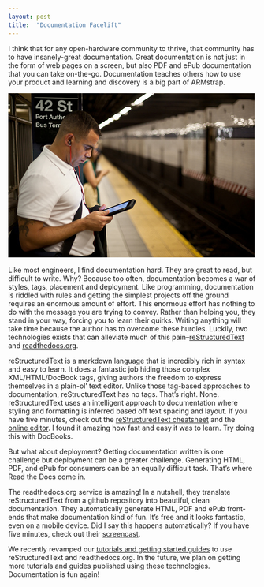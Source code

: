 ```yaml
---
layout: post
title:  "Documentation Facelift"
---
```

I think that for any open-hardware community to thrive, that community has to have insanely-great documentation.  Great documentation is not just in the form of web pages on a screen, but also PDF and ePub documentation that you can take on-the-go.  Documentation teaches others how to use your product and learning and discovery is a big part of ARMstrap.

![Guy in Subway Reading](/images/posts/2013/12/jens-schott-knudsen-flickr.jpg)

Like most engineers, I find documentation hard.  They are great to read, but difficult to write.  Why?  Because too often, documentation becomes a war of styles, tags, placement and deployment.  Like programming, documentation is riddled with rules and getting the simplest projects off the ground requires an enormous amount of effort.  This enormous effort has nothing to do with the message you are trying to convey.  Rather than helping you, they stand in your way, forcing you to learn their quirks.  Writing anything will take time because the author has to overcome these hurdles.  Luckily, two technologies exists that can alleviate much of this pain–[reStructuredText][1] and [readthedocs.org][2].

reStructuredText is a markdown language that is incredibly rich in syntax and easy to learn.  It does a fantastic job hiding those complex XML/HTML/DocBook tags, giving authors the freedom to express themselves in a plain-ol’ text editor.  Unlike those tag-based approaches to documentation, reStructuredText has no tags.  That’s right.  None.  reStructuredText uses an intelligent approach to documentation where styling and formatting is inferred based off text spacing and layout.  If you have five minutes, check out the [reStructuredText cheatsheet][3] and the [online editor][4].  I found it amazing how fast and easy it was to learn.  Try doing this with DocBooks.

But what about deployment?  Getting documentation written is one challenge but deployment can be a greater challenge.  Generating HTML, PDF, and ePub for consumers can be an equally difficult task.  That’s where Read the Docs come in.

The readthedocs.org service is amazing!  In a nutshell, they translate reStructuredText from a github repository into beautiful, clean documentation.  They automatically generate HTML, PDF and ePub front-ends that make documentation kind of fun.  It’s free and it looks fantastic, even on a mobile device.  Did I say this happens automatically?  If you have five minutes, check out their [screencast][5].

We recently revamped our [tutorials and getting started guides][6] to use reStructuredText and readthedocs.org.  In the future, we plan on getting more tutorials and guides published using these technologies.  Documentation is fun again!

[1]: http://docutils.sourceforge.net/rst.html
[2]: https://readthedocs.org/
[3]: http://docutils.sourceforge.net/docs/user/rst/quickref.html
[4]: http://rst.ninjs.org/
[5]: https://www.youtube.com/watch?feature=player_embedded&v=oJsUvBQyHBs
[6]: http://docs.armstrap.org/
